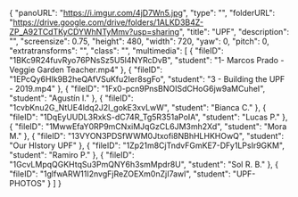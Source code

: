 {
      "panoURL": "https://i.imgur.com/4jD7Wn5.jpg",
      "type": "",
      "folderURL": "https://drive.google.com/drive/folders/1ALKD3B4Z-ZP_A92TCdTKyCDYWhNTyMmv?usp=sharing",
      "title": "UPF",
      "description": "",
      "screensize": 0.75,
      "height": 480,
      "width": 720,
      "yaw": 0,
      "pitch": 0,
      "extratransforms": "",
      "class": "",
      "multimedia": [
         {
            "fileID": "1BKc9R24fuvRyo76PNsSz5U5l4NYRcDvB",
            "student": "1- Marcos Prado - Veggie Garden Teacher.mp4"
         },
         {
            "fileID": "1EPcQy6HIk9B2heQAfVSuKfu2Ier8sgFo",
            "student": "3 - Building the UPF - 2019.mp4"
         },
         {
            "fileID": "1Fx0-pcn9PnsBNOISdCHoG6jw9aMCuheI",
            "student": "Agustín I."
         },
         {
            "fileID": "1cvbKnu2G_NtUE4ldq2J2l_gokE3xvLwW",
            "student": "Bianca C."
         },
         {
            "fileID": "1DqEyUUDL3RxkS-dC74R_Tg5R351aPoIA",
            "student": "Lucas P."
         },
         {
            "fileID": "1MwwEfaY0RP9mCNxiMJqGzCL6JM3mh2Xd",
            "student": "Mora M."
         },
         {
            "fileID": "13VYON3PDSfWWM0Jtxofi8NBhHLHKHOwQ",
            "student": "Our HIstory UPF"
         },
         {
            "fileID": "1Zp21m8CjTndvFGmKE7-DFy1LPsIr9GKM",
            "student": "Ramiro P."
         },
         {
            "fileID": "1GcvLMpqQGKHtqSu3PmQNY6h3smMpdr8U",
            "student": "Sol R. B."
         },
         {
            "fileID": "1glfwARW11I2nvgFjReZOEXm0nZjI7awl",
            "student": "UPF-PHOTOS"
         }
      ]
   }